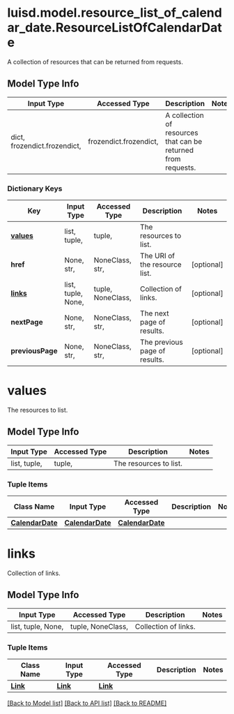 # luisd.model.resource_list_of_calendar_date.ResourceListOfCalendarDate

A collection of resources that can be returned from requests.

## Model Type Info
Input Type | Accessed Type | Description | Notes
------------ | ------------- | ------------- | -------------
dict, frozendict.frozendict,  | frozendict.frozendict,  | A collection of resources that can be returned from requests. | 

### Dictionary Keys
Key | Input Type | Accessed Type | Description | Notes
------------ | ------------- | ------------- | ------------- | -------------
**[values](#values)** | list, tuple,  | tuple,  | The resources to list. | 
**href** | None, str,  | NoneClass, str,  | The URI of the resource list. | [optional] 
**[links](#links)** | list, tuple, None,  | tuple, NoneClass,  | Collection of links. | [optional] 
**nextPage** | None, str,  | NoneClass, str,  | The next page of results. | [optional] 
**previousPage** | None, str,  | NoneClass, str,  | The previous page of results. | [optional] 

# values

The resources to list.

## Model Type Info
Input Type | Accessed Type | Description | Notes
------------ | ------------- | ------------- | -------------
list, tuple,  | tuple,  | The resources to list. | 

### Tuple Items
Class Name | Input Type | Accessed Type | Description | Notes
------------- | ------------- | ------------- | ------------- | -------------
[**CalendarDate**](CalendarDate.md) | [**CalendarDate**](CalendarDate.md) | [**CalendarDate**](CalendarDate.md) |  | 

# links

Collection of links.

## Model Type Info
Input Type | Accessed Type | Description | Notes
------------ | ------------- | ------------- | -------------
list, tuple, None,  | tuple, NoneClass,  | Collection of links. | 

### Tuple Items
Class Name | Input Type | Accessed Type | Description | Notes
------------- | ------------- | ------------- | ------------- | -------------
[**Link**](Link.md) | [**Link**](Link.md) | [**Link**](Link.md) |  | 

[[Back to Model list]](../../README.md#documentation-for-models) [[Back to API list]](../../README.md#documentation-for-api-endpoints) [[Back to README]](../../README.md)


